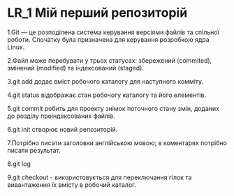# LR_1 Мій перший репозиторій 
1.Git — це розподілена система керування версіями файлів та спільної роботи. Спочатку була призначена для керування розробкою ядра Linux.

2.Файл може перебувати у трьох статусах: збережений (commited), змінений (modified) та індексований (staged).

3.git add додає вміст робочого каталогу для наступного комміту.

4.git status відображає стан робочогу каталогу та його елементів.

5.git commit робить для проекту знімок поточного стану змін, доданих до розділу проіндексованих файлів.

6.git init створює новий репозиторій.

7.Потрібно писати заголовки англійською мовою; в коментарях потрібно писати результат.

8.git log

9.git checkout - використовується для переключання гілок та вивантаження їх вмісту в робочий каталог.
